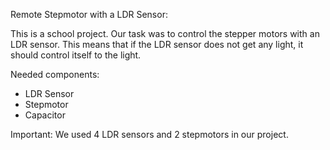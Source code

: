 Remote Stepmotor with a LDR Sensor:

This is a school project. Our task was to control the stepper motors with an LDR sensor. This means that if the LDR sensor does not get any light, it should control itself to the light.

Needed components:
- LDR Sensor 
- Stepmotor
- Capacitor

Important:
We used 4 LDR sensors and 2 stepmotors in our project.
